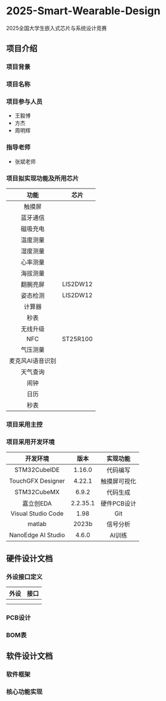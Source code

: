 # 2025-Smart-Wearable-Design

2025全国大学生嵌入式芯片与系统设计竞赛

## 项目介绍

### 项目背景

### 项目名称

### 项目参与人员

- 王毅博
- 方杰
- 周明辉

### 指导老师

- 张斌老师

### 项目拟实现功能及所用芯片

|功能|芯片|
|:---:|:---:|
|触摸屏| |
|蓝牙通信| |
|磁吸充电| |
|温度测量| |
|湿度测量| |
|心率测量| |
|海拔测量| |
|翻腕亮屏|LIS2DW12|
|姿态检测|LIS2DW12|
|计算器| |
|秒表| |
|无线升级| |
|NFC|ST25R100|
|气压测量| |
|麦克风AI语音识别| |
|天气查询| |
|闹钟| |
|日历| |
|秒表| |

### 项目采用主控

### 项目采用开发环境

|开发环境|版本|实现功能|
|:---:|:---:|:---:|
|STM32CubeIDE|1.16.0 |代码编写|
|TouchGFX Designer|4.22.1|触摸屏可视化|
|STM32CubeMX|6.9.2|代码生成|
|嘉立创EDA|2.2.35.1|硬件PCB设计|
|Visual Studio Code|1.98|Git|
|matlab|2023b|信号分析|
|NanoEdge AI Studio|4.6.0|AI训练|

## 硬件设计文档

### 外设接口定义

|外设|接口|
|:---:|:---:|
| | |
| | |

### PCB设计

### BOM表

## 软件设计文档

### 软件框架

### 核心功能实现
